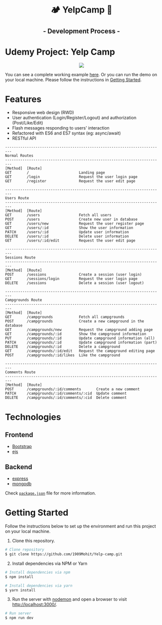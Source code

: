 <div align="center">
  <h1>🏕️ YelpCamp 🌲</h1>
</div>

<div align="center">
  <h2>- Development Process -</h2>
</div>

# Udemy Project: Yelp Camp
  
<div align="center">
  <img src="public/demo.mp4" />
</div>

You can see a complete working example [here](https://camps-cs32.onrender.com). Or you can run the demo on your local machine. Please follow the instructions in [Getting Started](#getting-started).

# Features

- Responsive web design (RWD)
- User authentication (Login/Register/Logout) and authorization (Post/Like/Edit)
- Flash messages responding to users' interaction
- Refactored with ES6 and ES7 syntax (eg: async/await)
- RESTful API

```
-------------------------------------------------------------------------
Normal Routes
-------------------------------------------------------------------------
[Method]  [Route]
GET       /                       Landing page
GET       /login                  Request the user login page
GET       /register               Request the user edit page

-------------------------------------------------------------------------
Users Route
-------------------------------------------------------------------------
[Method]  [Route]
GET       /users                  Fetch all users
POST      /users                  Create new user in database
GET       /users/new              Request the user register page
GET       /users/:id              Show the user information
PATCH     /users/:id              Update user information
DELETE    /users/:id              Delete user information
GET       /users/:id/edit         Request the user edit page

-------------------------------------------------------------------------
Sessions Route
-------------------------------------------------------------------------
[Method]  [Route]
POST      /sessions               Create a session (user login)
GET       /sessions/login         Request the user login page
DELETE    /sessions               Delete a session (user logout)

-------------------------------------------------------------------------
Campgrounds Route
-------------------------------------------------------------------------
[Method]  [Route]
GET       /campgrounds            Fetch all campgrounds
POST      /campgrounds            Create a new campground in the database
GET       /campgrounds/new        Request the campground adding page
GET       /campgrounds/:id        Show the campground information
PUT       /campgrounds/:id        Update campground information (all)
PATCH     /campgrounds/:id        Update campground information (part)
DELETE    /campgrounds/:id        Delete a campground
GET       /campgrounds/:id/edit   Request the campground editing page
POST      /campgrounds/:id/likes  Like the campground

-------------------------------------------------------------------------
Comments Route
-------------------------------------------------------------------------
[Method]  [Route]
POST      /campgrounds/:id/comments       Create a new comment
PATCH     /campgrounds/:id/comments/:cid  Update comment
DELETE    /campgrounds/:id/comments/:cid  Delete comment
```

# Technologies

## Frontend

- [Bootstrap](https://getbootstrap.com/)
- [ejs](https://ejs.co/)

## Backend

- [express](https://gulpjs.com/)
- [mongodb](https://webpack.js.org/concepts/)

Check [`package.json`](https://github.com/1909Mohit/Yelp-camp/blob/master/package.json) file for more information.

# Getting Started

Follow the instructions below to set up the environment and run this project on your local machine.

1. Clone this repository.

```bash
# Clone repository
$ git clone https://github.com/1909Mohit/Yelp-camp.git
```

2. Install dependencies via NPM or Yarn

```bash
# Install dependencies via npm
$ npm install

# Install dependencies via yarn
$ yarn install
```

3. Run the server with [nodemon](https://nodemon.io/) and open a browser to visit [http://localhost:3000/](http://localhost:3000/).

```bash
# Run server
$ npm run dev
```

